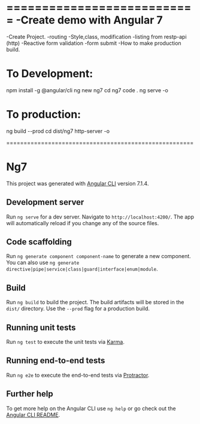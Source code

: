 ===========================
-Create demo with Angular 7
===========================
-Create Project.
-routing
-Style,class, modification
-listing from restp-api (http)
-Reactive form validation
-form submit
-How to make production build.

To Development:
==============
npm install -g @angular/cli
ng new ng7
cd ng7
code .
ng serve -o

To production:
==============
ng build --prod
cd dist/ng7
http-server -o




======================================================


# Ng7

This project was generated with [Angular CLI](https://github.com/angular/angular-cli) version 7.1.4.

## Development server

Run `ng serve` for a dev server. Navigate to `http://localhost:4200/`. The app will automatically reload if you change any of the source files.

## Code scaffolding

Run `ng generate component component-name` to generate a new component. You can also use `ng generate directive|pipe|service|class|guard|interface|enum|module`.

## Build

Run `ng build` to build the project. The build artifacts will be stored in the `dist/` directory. Use the `--prod` flag for a production build.

## Running unit tests

Run `ng test` to execute the unit tests via [Karma](https://karma-runner.github.io).

## Running end-to-end tests

Run `ng e2e` to execute the end-to-end tests via [Protractor](http://www.protractortest.org/).

## Further help

To get more help on the Angular CLI use `ng help` or go check out the [Angular CLI README](https://github.com/angular/angular-cli/blob/master/README.md).
